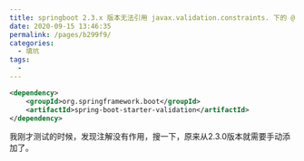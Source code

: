 ```yaml
---
title: springboot 2.3.x 版本无法引用 javax.validation.constraints. 下的 @NotNull 注解
date: 2020-09-15 13:46:35
permalink: /pages/b299f9/
categories:
  - 填坑
tags:
  - 
---
```


```xml
<dependency>
    <groupId>org.springframework.boot</groupId>
    <artifactId>spring-boot-starter-validation</artifactId>
</dependency>
```

我刚才测试的时候，发现注解没有作用，搜一下，原来从2.3.0版本就需要手动添加了。